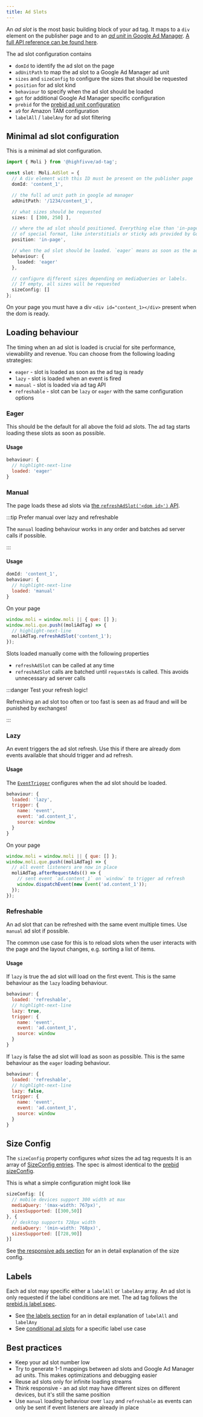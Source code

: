 ```yaml
---
title: Ad Slots
---
```


An _ad slot_ is the most basic building block of your ad tag. It maps to a `div` element on the publisher page and
to an [_ad unit_ in Google Ad Manager](https://support.google.com/admanager/topic/10478086). [A full API reference can be found here](../api/types/moliConfig/index.md#adslot).

The ad slot configuration contains

- `domId` to identify the ad slot on the page
- `adUnitPath` to map the ad slot to a Google Ad Manager ad unit
- `sizes` and `sizeConfig` to configure the sizes that should be requested
- `position` for ad slot kind
- `behaviour` to specify when the ad slot should be loaded
- `gpt` for additional Google Ad Manager specific configuration
- `prebid` for the [prebid ad unit configuration](https://docs.prebid.org/dev-docs/adunit-reference.html)
- `a9` for Amazon TAM configuration
- `labelAll` / `labelAny` for ad slot filtering


## Minimal ad slot configuration

This is a minimal ad slot configuration.

```ts
import { Moli } from '@highfivve/ad-tag';

const slot: Moli.AdSlot = {
  // A div element with this ID must be present on the publisher page
  domId: 'content_1',

  // the full ad unit path in google ad manager
  adUnitPath: '/1234/content_1',

  // what sizes should be requested
  sizes: [ [300, 250] ],

  // where the ad slot should positioned. Everything else than 'in-page' is some sort
  // of special format, like interstitials or sticky ads provided by Google Ad Manager
  position: 'in-page',

  // when the ad slot should be loaded. `eager` means as soon as the ad tag has loaded
  behaviour: {
    loaded: 'eager'
  },

  // configure different sizes depending on mediaQueries or labels.
  // If empty, all sizes will be requested
  sizeConfig: []
};
```

On your page you must have a div `<div id="content_1></div>` present when the dom is ready.

## Loading behaviour

The timing when an ad slot is loaded is crucial for site performance, viewability and revenue. You can choose from
the following loading strategies:

* `eager` - slot is loaded as soon as the ad tag is ready
* `lazy` - slot is loaded when an event is fired
* `manual` - slot is loaded via ad tag API
* `refreshable` - slot can be `lazy` or `eager` with the same configuration options

### Eager

This should be the default for all above the fold ad slots. The ad tag starts loading these slots as soon as possible.

#### Usage

```js
behaviour: {
  // highlight-next-line
  loaded: 'eager'
}
```

### Manual

The page loads these ad slots via [the `refreshAdSlot('<dom id>')` API](../api/types/moliRuntime/namespaces/MoliRuntime/index.md#refreshadslot).

:::tip Prefer manual over lazy and refreshable

The `manual` loading behaviour works in any order and batches ad server calls if possible.

:::

#### Usage

```js
domId: 'content_1',
behaviour: {
  // highlight-next-line
  loaded: 'manual'
}
```


On your page

```js
window.moli = window.moli || { que: [] };
window.moli.que.push((moliAdTag) => {
  // highlight-next-line
  moliAdTag.refreshAdSlot('content_1');
});
```

Slots loaded manually come with the following properties

* `refreshAdSlot` can be called at any time
* `refreshAdSlot` calls are batched until `requestAds` is called. This avoids unnecessary ad server calls

:::danger Test your refresh logic!

Refreshing an ad slot too often or too fast is seen as ad fraud and will be punished by exchanges!

:::

### Lazy

An event triggers the ad slot refresh. Use this if there are already dom events available that should trigger and ad
refresh.

#### Usage

The [`EventTrigger`](../api/types/moliConfig/namespaces/behaviour/interfaces/EventTrigger.md) configures when the ad slot should be loaded.

```js
behaviour: {
  loaded: 'lazy',
  trigger: {
    name: 'event',
    event: 'ad.content_1',
    source: window
  }
}
```

On your page

```js
window.moli = window.moli || { que: [] };
window.moli.que.push((moliAdTag) => {
  // all event listeners are now in place
  moliAdTag.afterRequestAds(() => {
    // sent event `ad.content_1` on `window` to trigger ad refresh
    window.dispatchEvent(new Event('ad.content_1'));
  });
});

```

### Refreshable

An ad slot that can be refreshed with the same event multiple times. Use `manual` ad slot if possible.

The common use case for this is to reload slots when the user interacts with the page and the layout changes, e.g.
sorting a list of items.

#### Usage

If `lazy` is true the ad slot will load on the first event. This is the same behaviour as the `lazy` loading behaviour.

```js
behaviour: {
  loaded: 'refreshable',
  // highlight-next-line
  lazy: true,
  trigger: {
    name: 'event',
    event: 'ad.content_1',
    source: window
  }
}
```

If `lazy` is false the ad slot will load as soon as possible. This is the same behaviour as the `eager` loading behaviour.

```js
behaviour: {
  loaded: 'refreshable',
  // highlight-next-line
  lazy: false,
  trigger: {
    name: 'event',
    event: 'ad.content_1',
    source: window
  }
}
```

## Size Config

The `sizeConfig` property configures _what_ sizes the ad tag requests It is an array of [SizeConfig entries](../api/types/moliConfig/namespaces/sizeConfigs/interfaces/SizeConfigEntry.md).
The spec is almost identical to the [prebid sizeConfig](https://docs.prebid.org/dev-docs/publisher-api-reference/setConfig.html#sizeConfig-How-it-Works).

This is what a simple configuration might look like

```js
sizeConfig: [{
  // mobile devices support 300 width at max
  mediaQuery: '(max-width: 767px)',
  sizesSupported: [[300,50]]
}, {
  // desktop supports 728px width
  mediaQuery: '(min-width: 768px)',
  sizesSupported: [[728,90]]
}]
```

See [the responsive ads section](../features/size-config.md) for an in detail explanation of the size config.

## Labels

Each ad slot may specific either a `labelAll` or `labelAny` array. An ad slot is only requested if the label
conditions are met. The ad tag follows the [prebid.js label spec](https://docs.prebid.org/dev-docs/publisher-api-reference/setConfig.html#labels).

- See [the labels section](../features/labels.md) for an in detail explanation of `labelAll` and `labelAny`
- See [conditional ad slots](../guides/conditional-ad-slots.md) for a specific label use case

## Best practices

* Keep your ad slot number low
* Try to generate 1-1 mappings between ad slots and Google Ad Manager ad units. This makes optimizations and debugging easier
* Reuse ad slots only for infinite loading streams
* Think responsive - an ad slot may have different sizes on different devices, but it's still the same position
* Use `manual` loading behaviour over `lazy` and `refreshable` as events can only be sent if event listeners are already in place
